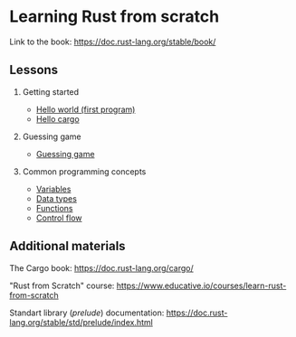 # Learning Rust from scratch

Link to the book: https://doc.rust-lang.org/stable/book/


## Lessons

1. Getting started

    - [Hello world (first program)](01-getting-started/hello-world/)
    - [Hello cargo](01-getting-started/hello-cargo/)

2. Guessing game

    - [Guessing game](02-guessing-game/guessing-game/)

3. Common programming concepts

    - [Variables](03-common-programming-concepts/variables/)
    - [Data types](03-common-programming-concepts/data-types/)
    - [Functions](03-common-programming-concepts/functions/)
    - [Control flow](03-common-programming-concepts/control-flow/)

## Additional materials

The Cargo book: https://doc.rust-lang.org/cargo/

"Rust from Scratch" course: https://www.educative.io/courses/learn-rust-from-scratch

Standart library (*prelude*) documentation: https://doc.rust-lang.org/stable/std/prelude/index.html


